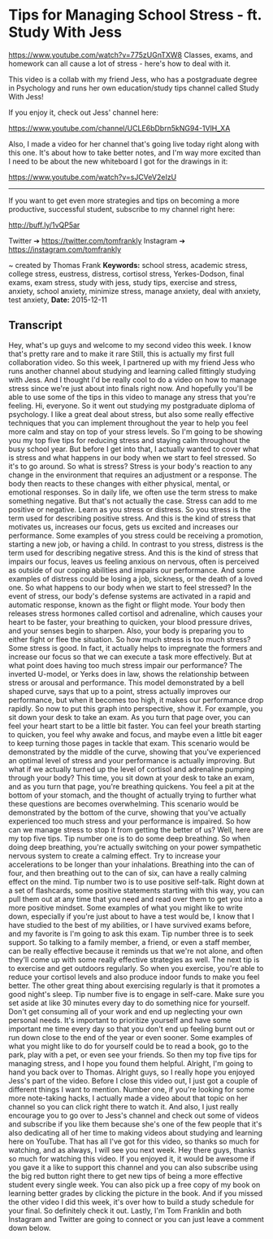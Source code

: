 # Tips for Managing School Stress - ft. Study With Jess
https://www.youtube.com/watch?v=775zUGnTXW8
Classes, exams, and homework can all cause a lot of stress - here's how to deal with it.

This video is a collab with my friend Jess, who has a postgraduate degree in Psychology and runs her own education/study tips channel called Study With Jess!

If you enjoy it, check out Jess' channel here:

https://www.youtube.com/channel/UCLE6bDbrn5kNG94-1VlH_XA

Also, I made a video for her channel that's going live today right along with this one. It's about how to take better notes, and I'm way more excited than I need to be about the new whiteboard I got for the drawings in it:

https://www.youtube.com/watch?v=sJCVeV2eIzU

----------

If you want to get even more strategies and tips on becoming a more productive, successful student, subscribe to my channel right here:

http://buff.ly/1vQP5ar

Twitter ➔ https://twitter.com/tomfrankly
Instagram ➔ https://instagram.com/tomfrankly

~ created by Thomas Frank
**Keywords:** school stress, academic stress, college stress, eustress, distress, cortisol stress, Yerkes-Dodson, final exams, exam stress, study with jess, study tips, exercise and stress, anxiety, school anxiety, minimize stress, manage anxiety, deal with anxiety, test anxiety, 
**Date:** 2015-12-11

## Transcript
 Hey, what's up guys and welcome to my second video this week. I know that's pretty rare and to make it rare Still, this is actually my first full collaboration video. So this week, I partnered up with my friend Jess who runs another channel about studying and learning called fittingly studying with Jess. And I thought I'd be really cool to do a video on how to manage stress since we're just about into finals right now. And hopefully you'll be able to use some of the tips in this video to manage any stress that you're feeling. Hi, everyone. So it went out studying my postgraduate diploma of psychology. I like a great deal about stress, but also some really effective techniques that you can implement throughout the year to help you feel more calm and stay on top of your stress levels. So I'm going to be showing you my top five tips for reducing stress and staying calm throughout the busy school year. But before I get into that, I actually wanted to cover what is stress and what happens in our body when we start to feel stressed. So it's to go around. So what is stress? Stress is your body's reaction to any change in the environment that requires an adjustment or a response. The body then reacts to these changes with either physical, mental, or emotional responses. So in daily life, we often use the term stress to make something negative. But that's not actually the case. Stress can add to me positive or negative. Learn as you stress or distress. So you stress is the term used for describing positive stress. And this is the kind of stress that motivates us, increases our focus, gets us excited and increases our performance. Some examples of you stress could be receiving a promotion, starting a new job, or having a child. In contrast to you stress, distress is the term used for describing negative stress. And this is the kind of stress that impairs our focus, leaves us feeling anxious on nervous, often is perceived as outside of our coping abilities and impairs our performance. And some examples of distress could be losing a job, sickness, or the death of a loved one. So what happens to our body when we start to feel stressed? In the event of stress, our body's defense systems are activated in a rapid and automatic response, known as the fight or flight mode. Your body then releases stress hormones called cortisol and adrenaline, which causes your heart to be faster, your breathing to quicken, your blood pressure drives, and your senses begin to sharpen. Also, your body is preparing you to either fight or flee the situation. So how much stress is too much stress? Some stress is good. In fact, it actually helps to impregnate the formers and increase our focus so that we can execute a task more effectively. But at what point does having too much stress impair our performance? The inverted U-model, or Yerks does in law, shows the relationship between stress or arousal and performance. This model demonstrated by a bell shaped curve, says that up to a point, stress actually improves our performance, but when it becomes too high, it makes our performance drop rapidly. So now to put this graph into perspective, show it. For example, you sit down your desk to take an exam. As you turn that page over, you can feel your heart start to be a little bit faster. You can feel your breath starting to quicken, you feel why awake and focus, and maybe even a little bit eager to keep turning those pages in tackle that exam. This scenario would be demonstrated by the middle of the curve, showing that you've experienced an optimal level of stress and your performance is actually improving. But what if we actually turned up the level of cortisol and adrenaline pumping through your body? This time, you sit down at your desk to take an exam, and as you turn that page, you're breathing quickens. You feel a pit at the bottom of your stomach, and the thought of actually trying to further what these questions are becomes overwhelming. This scenario would be demonstrated by the bottom of the curve, showing that you've actually experienced too much stress and your performance is impaired. So how can we manage stress to stop it from getting the better of us? Well, here are my top five tips. Tip number one is to do some deep breathing. So when doing deep breathing, you're actually switching on your power sympathetic nervous system to create a calming effect. Try to increase your accelerations to be longer than your inhalations. Breathing into the can of four, and then breathing out to the can of six, can have a really calming effect on the mind. Tip number two is to use positive self-talk. Right down at a set of flashcards, some positive statements starting with this way, you can pull them out at any time that you need and read over them to get you into a more positive mindset. Some examples of what you might like to write down, especially if you're just about to have a test would be, I know that I have studied to the best of my abilities, or I have survived exams before, and my favorite is I'm going to ask this exam. Tip number three is to seek support. So talking to a family member, a friend, or even a staff member, can be really effective because it reminds us that we're not alone, and often they'll come up with some really effective strategies as well. The next tip is to exercise and get outdoors regularly. So when you exercise, you're able to reduce your cortisol levels and also produce indoor funds to make you feel better. The other great thing about exercising regularly is that it promotes a good night's sleep. Tip number five is to engage in self-care. Make sure you set aside at like 30 minutes every day to do something nice for yourself. Don't get consuming all of your work and end up neglecting your own personal needs. It's important to prioritize yourself and have some important me time every day so that you don't end up feeling burnt out or run down close to the end of the year or even sooner. Some examples of what you might like to do for yourself could be to read a book, go to the park, play with a pet, or even see your friends. So then my top five tips for managing stress, and I hope you found them helpful. Alright, I'm going to hand you back over to Thomas. Alright guys, so I really hope you enjoyed Jess's part of the video. Before I close this video out, I just got a couple of different things I want to mention. Number one, if you're looking for some more note-taking hacks, I actually made a video about that topic on her channel so you can click right there to watch it. And also, I just really encourage you to go over to Jess's channel and check out some of videos and subscribe if you like them because she's one of the few people that it's also dedicating all of her time to making videos about studying and learning here on YouTube. That has all I've got for this video, so thanks so much for watching, and as always, I will see you next week. Hey there guys, thanks so much for watching this video. If you enjoyed it, it would be awesome if you gave it a like to support this channel and you can also subscribe using the big red button right there to get new tips of being a more effective student every single week. You can also pick up a free copy of my book on learning better grades by clicking the picture in the book. And if you missed the other video I did this week, it's over how to build a study schedule for your final. So definitely check it out. Lastly, I'm Tom Franklin and both Instagram and Twitter are going to connect or you can just leave a comment down below.
